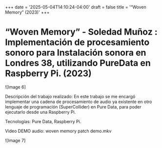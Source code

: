 +++
date = '2025-05-04T14:10:24-04:00'
draft = false
title = '“Woven Memory”  (2023)'
+++
# “Woven Memory” - Soledad Muñoz : Implementación de procesamiento sonoro para Instalación sonora en Londres 38, utilizando PureData en Raspberry Pi. (2023)

![Image 6]

Descripción del trabajo realizado: En este trabajo se me encargó implementar una cadena de procesamiento de audio ya existente en otro lenguaje de programación (SuperCollider) en Pure Data, para poder ejecutarlo desde una Raspberry Pi.

Tecnologías: Pure Data, Raspberry Pi.

Video DEMO audio:  woven memory patch demo.mkv

![Image 7]

